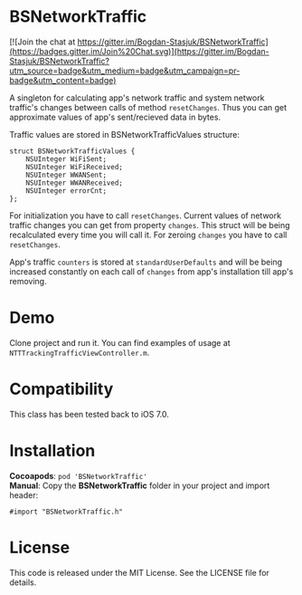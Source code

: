 BSNetworkTraffic
================

[![Join the chat at https://gitter.im/Bogdan-Stasjuk/BSNetworkTraffic](https://badges.gitter.im/Join%20Chat.svg)](https://gitter.im/Bogdan-Stasjuk/BSNetworkTraffic?utm_source=badge&utm_medium=badge&utm_campaign=pr-badge&utm_content=badge)

A singleton for calculating app's network traffic and system network traffic's changes between calls of method `resetChanges`. Thus you can get approximate values of app's sent/recieved data in bytes.

Traffic values are stored in BSNetworkTrafficValues structure:

```objc
struct BSNetworkTrafficValues {
    NSUInteger WiFiSent;
    NSUInteger WiFiReceived;
    NSUInteger WWANSent;
    NSUInteger WWANReceived;
    NSUInteger errorCnt;
};
```

For initialization you have to call `resetChanges`.
Current values of network traffic changes you can get from property `changes`. This struct will be being recalculated every time you will call it. For zeroing `changes` you have to call `resetChanges`.

App's traffic `counters` is stored at `standardUserDefaults` and will be being increased constantly on each call of `changes` from app's installation till app's removing.


Demo
====

Clone project and run it. You can find examples of usage at `NTTTrackingTrafficViewController.m`.


Compatibility
=============

This class has been tested back to iOS 7.0.


Installation
============

__Cocoapods__: `pod 'BSNetworkTraffic'`<br />
__Manual__: Copy the __BSNetworkTraffic__ folder in your project and import header:

    #import "BSNetworkTraffic.h"


License
=======

This code is released under the MIT License. See the LICENSE file for
details.

